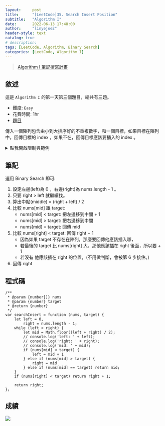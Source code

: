 ```yaml
---
layout:     post
title:      "[LeetCode]35. Search Insert Position"
subtitle:   "Algorithm I"
date:       2022-06-13 17:48:00
author:     "linyejoe2"
header-style: text
catalog: true
# description: 
tags: [LeetCode, Algorithm, Binary Search]
categories: [LeetCode, Algorithm I]
---
```


>[Algorithm I 筆記撰寫計畫](/2022/06/14/leetcode/Algorithm/Algorithm%20I/Starting-write-Algorithm-I-Note/)

## 敘述

這是 `Algorithm I` 的第一天第三個題目，總共有三題。

+ 難度: `Easy` 
+ 花費時間: 1hr
+ [題目](https://leetcode.com/problems/search-insert-position/)

傳入一個陣列包含由小到大排序好的不重複數字，和一個目標，如果目標在陣列中，回傳目標的 index ，如果不在，回傳目標應該要插入的 index 。 

<!--more--> 

<details><summary>點我開啟限制與範例</summary>
<pre>

**限制:**

-   `1 <= nums.length <= 104`
-   `-104 <= nums[i] <= 104`
-   `nums` contains **distinct** values sorted in **ascending** order.
-   `-104 <= target <= 104`

**Example 1:**

```=
Input: nums = [1,3,5,6], target = 5
Output: 2
```

**Example 2:**

```=
Input: nums = [1,3,5,6], target = 2
Output: 1
```

**Example 3:**

```=
Input: nums = [1,3,5,6], target = 7
Output: 4
```
</pre></details>

## 筆記

運用 Binary Search 即可:

1. 設定左邊(left)為 0 ，右邊(right)為 nums.length - 1 。
2. 只要 right > left 就繼續找。
3. 算出中點(middle) = (right + left) / 2
4. 比較 nums[mid] 跟 target:
    + nums[mid] < target: 把左邊移到中間 + 1
    + nums[mid] > target: 把右邊移到中間
    + nums[mid] = target: 回傳 mid
5. 比較 nums[right] < target: 回傳 right + 1 
    + 因為如果 target 不存在在陣列，那麼要回傳他應該插入哪，
    + 若最後的 target 比 nums[right] 大，那他應該插在 right 後面，所以要 + 1
    + 若沒有 他應該插在 right 的位置，(不用做判斷，會被第 6 步接住。)
6. 回傳 right


## 程式碼

```js=
/**
 * @param {number[]} nums
 * @param {number} target
 * @return {number}
 */
var searchInsert = function (nums, target) {
    let left = 0,
        right = nums.length - 1;
    while (left < right) {
        let mid = Math.floor((left + right) / 2);
        // console.log('left: ' + left);
        // console.log('right: ' + right);
        // console.log('mid: ' + mid);
        if (nums[mid] < target) {
            left = mid + 1
        } else if (nums[mid] > target) {
            right = mid 
        } else if (nums[mid] == target) return mid;
    }
    if (nums[right] < target) return right + 1;

    return right;
};
```

## 成績

![](https://i.imgur.com/StUXdBd.png)


<details style='display:none;'><summary>點我開啟舊寫法/失敗寫法</summary>
<pre>

</pre></details>

<!-- ##### 參考資料 -->